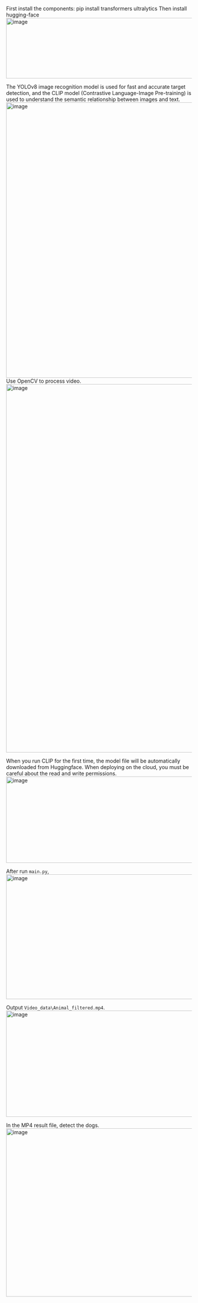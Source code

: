 First install the components: pip install transformers ultralytics
Then install hugging-face
<img width="940" height="164" alt="image" src="https://github.com/user-attachments/assets/227d3be9-3155-461b-ac73-c05b61194ca0" />

The YOLOv8 image recognition model is used for fast and accurate target detection, and the CLIP model (Contrastive Language-Image Pre-training) is used to understand the semantic relationship between images and text.    
<img width="2264" height="746" alt="image" src="https://github.com/user-attachments/assets/6b87a151-3772-4899-b840-bb9b948adb22" />
Use OpenCV to process video.    
<img width="2706" height="998" alt="image" src="https://github.com/user-attachments/assets/a4b6ca5b-d2af-4cc7-9587-f26b2f38deac" />



When you run CLIP for the first time, the model file will be automatically downloaded from Huggingface. When deploying on the cloud, you must be careful about the read and write permissions.
<img width="940" height="234" alt="image" src="https://github.com/user-attachments/assets/c1085665-83ca-4921-8436-47abc4998868" />

After run `main.py`,     
<img width="574" height="338" alt="image" src="https://github.com/user-attachments/assets/3b3b90cb-f297-4e4f-ab6a-c1e51ad32f1f" />

Output `Video_data\Animal_filtered.mp4`.       
<img width="575" height="288" alt="image" src="https://github.com/user-attachments/assets/58cae7fd-42f3-4be2-96d3-dd216bf535cd" />
     
In the MP4 result file, detect the dogs.
<img width="1098" height="456" alt="image" src="https://github.com/user-attachments/assets/cd15ba9b-601d-42a6-8885-c29474c2a0e5" />

